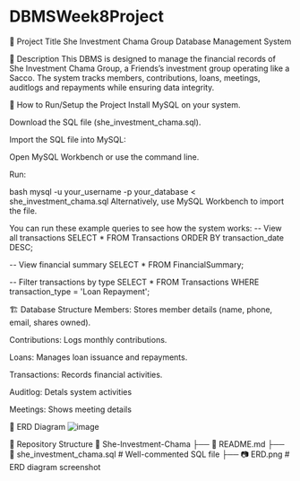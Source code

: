 # DBMSWeek8Project
📌 Project Title
She Investment Chama Group Database Management System

📖 Description
This DBMS is designed to manage the financial records of She Investment Chama Group, a Friends’s investment group operating like a Sacco. The system tracks members, contributions, loans, meetings, auditlogs and repayments while ensuring data integrity.

🚀 How to Run/Setup the Project
Install MySQL on your system.

Download the SQL file (she_investment_chama.sql).

Import the SQL file into MySQL:

Open MySQL Workbench or use the command line.

Run:

bash
mysql -u your_username -p your_database < she_investment_chama.sql
Alternatively, use MySQL Workbench to import the file.

You can run these example queries to see how the system works:
-- View all transactions
SELECT * FROM Transactions ORDER BY transaction_date DESC;

-- View financial summary
SELECT * FROM FinancialSummary;

-- Filter transactions by type
SELECT * FROM Transactions WHERE transaction_type = 'Loan Repayment';

🏗️ Database Structure
Members: Stores member details (name, phone, email, shares owned).

Contributions: Logs monthly contributions.

Loans: Manages loan issuance and repayments.

Transactions: Records financial activities.

Auditlog: Detals system activities

Meetings: Shows meeting details

🔗 ERD Diagram
![image](https://github.com/user-attachments/assets/4e036924-5d73-487b-8e21-fb705b958455)



📂 Repository Structure
📂 She-Investment-Chama
 ├── 📜 README.md
 ├── 📜 she_investment_chama.sql  # Well-commented SQL file
 ├── 📷 ERD.png  # ERD diagram screenshot

